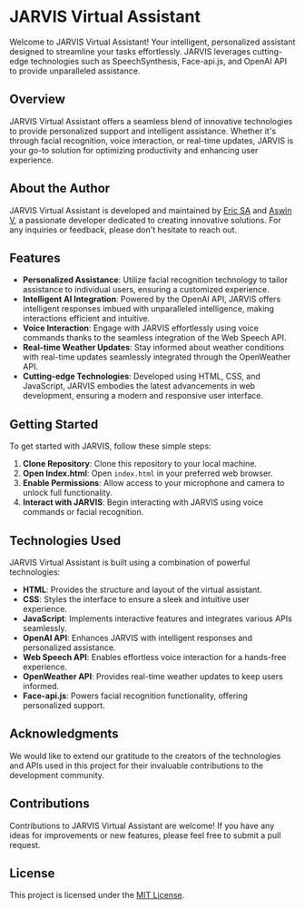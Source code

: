 # JARVIS Virtual Assistant

Welcome to JARVIS Virtual Assistant! Your intelligent, personalized assistant designed to streamline your tasks effortlessly. JARVIS leverages cutting-edge technologies such as SpeechSynthesis, Face-api.js, and OpenAI API to provide unparalleled assistance.

## Overview

JARVIS Virtual Assistant offers a seamless blend of innovative technologies to provide personalized support and intelligent assistance. Whether it's through facial recognition, voice interaction, or real-time updates, JARVIS is your go-to solution for optimizing productivity and enhancing user experience.

## About the Author

JARVIS Virtual Assistant is developed and maintained by [Eric SA](https://www.linkedin.com/in/eric-s-a-9a3bb2288/) and [Aswin V](https://www.linkedin.com/in/aswin05/), a passionate developer dedicated to creating innovative solutions. For any inquiries or feedback, please don't hesitate to reach out.

## Features

- **Personalized Assistance**: Utilize facial recognition technology to tailor assistance to individual users, ensuring a customized experience.
- **Intelligent AI Integration**: Powered by the OpenAI API, JARVIS offers intelligent responses imbued with unparalleled intelligence, making interactions efficient and intuitive.
- **Voice Interaction**: Engage with JARVIS effortlessly using voice commands thanks to the seamless integration of the Web Speech API.
- **Real-time Weather Updates**: Stay informed about weather conditions with real-time updates seamlessly integrated through the OpenWeather API.
- **Cutting-edge Technologies**: Developed using HTML, CSS, and JavaScript, JARVIS embodies the latest advancements in web development, ensuring a modern and responsive user interface.

## Getting Started

To get started with JARVIS, follow these simple steps:

1. **Clone Repository**: Clone this repository to your local machine.
2. **Open Index.html**: Open `index.html` in your preferred web browser.
3. **Enable Permissions**: Allow access to your microphone and camera to unlock full functionality.
4. **Interact with JARVIS**: Begin interacting with JARVIS using voice commands or facial recognition.

## Technologies Used

JARVIS Virtual Assistant is built using a combination of powerful technologies:

- **HTML**: Provides the structure and layout of the virtual assistant.
- **CSS**: Styles the interface to ensure a sleek and intuitive user experience.
- **JavaScript**: Implements interactive features and integrates various APIs seamlessly.
- **OpenAI API**: Enhances JARVIS with intelligent responses and personalized assistance.
- **Web Speech API**: Enables effortless voice interaction for a hands-free experience.
- **OpenWeather API**: Provides real-time weather updates to keep users informed.
- **Face-api.js**: Powers facial recognition functionality, offering personalized support.

## Acknowledgments

We would like to extend our gratitude to the creators of the technologies and APIs used in this project for their invaluable contributions to the development community.

## Contributions

Contributions to JARVIS Virtual Assistant are welcome! If you have any ideas for improvements or new features, please feel free to submit a pull request.

## License

This project is licensed under the [MIT License](link-to-your-license-file).
